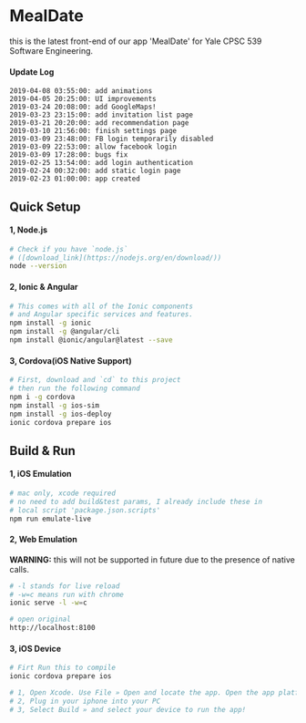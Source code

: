 # MealDate

this is the latest front-end of our app 'MealDate' for Yale CPSC 539 Software Engineering.

#### Update Log

```
2019-04-08 03:55:00: add animations
2019-04-05 20:25:00: UI improvements
2019-03-24 20:08:00: add GoogleMaps!
2019-03-23 23:15:00: add invitation list page
2019-03-21 20:20:00: add recommendation page
2019-03-10 21:56:00: finish settings page
2019-03-09 23:48:00: FB login temporarily disabled
2019-03-09 22:53:00: allow facebook login
2019-03-09 17:28:00: bugs fix
2019-02-25 13:54:00: add login authentication
2019-02-24 00:32:00: add static login page
2019-02-23 01:00:00: app created
```

## Quick Setup

#### 1, Node.js

```bash
# Check if you have `node.js` 
# ([download_link](https://nodejs.org/en/download/))
node --version
```

#### 2, Ionic & Angular

```bash
# This comes with all of the Ionic components 
# and Angular specific services and features.
npm install -g ionic 
npm install -g @angular/cli
npm install @ionic/angular@latest --save
```

#### 3, Cordova(iOS Native Support)

```bash
# First, download and `cd` to this project
# then run the following command
npm i -g cordova
npm install -g ios-sim
npm install -g ios-deploy
ionic cordova prepare ios
```

## Build & Run

#### 1, iOS Emulation

```bash
# mac only, xcode required
# no need to add build&test params, I already include these in
# local script 'package.json.scripts'
npm run emulate-live
```

#### 2, Web Emulation

**WARNING:** this will not be supported in future due to the presence of native calls. 

```bash
# -l stands for live reload
# -w=c means run with chrome
ionic serve -l -w=c

# open original
http://localhost:8100
```

#### 3, iOS Device

```bash
# Firt Run this to compile
ionic cordova prepare ios

# 1, Open Xcode. Use File » Open and locate the app. Open the app platforms/ios directory
# 2, Plug in your iphone into your PC
# 3, Select Build » and select your device to run the app!	
```
